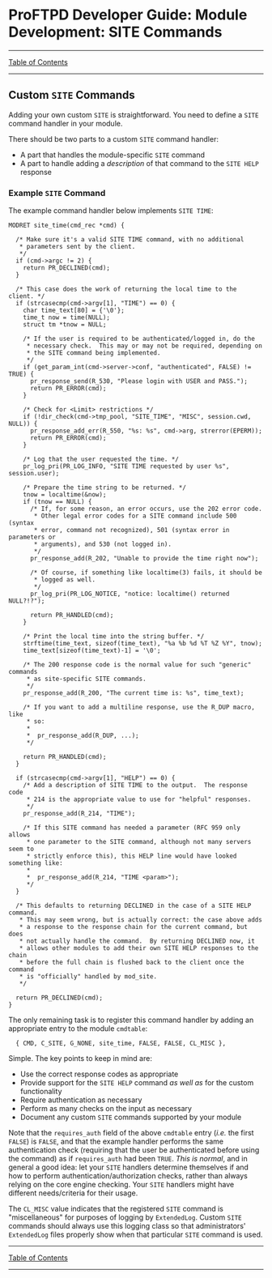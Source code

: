 # ProFTPD Developer Guide: Module Development: SITE Commands

---

[Table of Contents](../toc.md)

---

## Custom `SITE` Commands

Adding your own custom `SITE` is straightforward.  You need to define a
`SITE` command handler in your module.

There should be two parts to a custom `SITE` command handler:

* A part that handles the module-specific `SITE` command
* A part to handle adding a _description_ of that command to the `SITE HELP`
  response

### Example `SITE` Command

The example command handler below implements `SITE TIME`:

```
MODRET site_time(cmd_rec *cmd) {

  /* Make sure it's a valid SITE TIME command, with no additional
   * parameters sent by the client.
   */
  if (cmd->argc != 2) {
    return PR_DECLINED(cmd);
  }

  /* This case does the work of returning the local time to the client. */
  if (strcasecmp(cmd->argv[1], "TIME") == 0) {
    char time_text[80] = {'\0'};
    time_t now = time(NULL);
    struct tm *tnow = NULL;

    /* If the user is required to be authenticated/logged in, do the
     * necessary check.  This may or may not be required, depending on
     * the SITE command being implemented.
     */
    if (get_param_int(cmd->server->conf, "authenticated", FALSE) != TRUE) {
      pr_response_send(R_530, "Please login with USER and PASS.");
      return PR_ERROR(cmd);
    }

    /* Check for <Limit> restrictions */
    if (!dir_check(cmd->tmp_pool, "SITE_TIME", "MISC", session.cwd, NULL)) {
      pr_response_add_err(R_550, "%s: %s", cmd->arg, strerror(EPERM));
      return PR_ERROR(cmd);
    }

    /* Log that the user requested the time. */
    pr_log_pri(PR_LOG_INFO, "SITE TIME requested by user %s", session.user);

    /* Prepare the time string to be returned. */
    tnow = localtime(&now);
    if (tnow == NULL) {
      /* If, for some reason, an error occurs, use the 202 error code.
       * Other legal error codes for a SITE command include 500 (syntax
       * error, command not recognized), 501 (syntax error in parameters or
       * arguments), and 530 (not logged in).
       */
      pr_response_add(R_202, "Unable to provide the time right now");

      /* Of course, if something like localtime(3) fails, it should be
       * logged as well.
       */
      pr_log_pri(PR_LOG_NOTICE, "notice: localtime() returned NULL?!?");

      return PR_HANDLED(cmd);
    }

    /* Print the local time into the string buffer. */
    strftime(time_text, sizeof(time_text), "%a %b %d %T %Z %Y", tnow);
    time_text[sizeof(time_text)-1] = '\0';

    /* The 200 response code is the normal value for such "generic" commands
     * as site-specific SITE commands.
     */
    pr_response_add(R_200, "The current time is: %s", time_text);

    /* If you want to add a multiline response, use the R_DUP macro, like
     * so:
     *
     *  pr_response_add(R_DUP, ...);
     */

    return PR_HANDLED(cmd);
  }

  if (strcasecmp(cmd->argv[1], "HELP") == 0) {
    /* Add a description of SITE TIME to the output.  The response code
     * 214 is the appropriate value to use for "helpful" responses.
     */
    pr_response_add(R_214, "TIME");

    /* If this SITE command has needed a parameter (RFC 959 only allows
     * one parameter to the SITE command, although not many servers seem to
     * strictly enforce this), this HELP line would have looked something like:
     *
     *  pr_response_add(R_214, "TIME <param>");
     */
  }

  /* This defaults to returning DECLINED in the case of a SITE HELP command.
   * This may seem wrong, but is actually correct: the case above adds
   * a response to the response chain for the current command, but does
   * not actually handle the command.  By returning DECLINED now, it
   * allows other modules to add their own SITE HELP responses to the chain
   * before the full chain is flushed back to the client once the command
   * is "officially" handled by mod_site.
   */

  return PR_DECLINED(cmd);
}
```

The only remaining task is to register this command handler by adding
an appropriate entry to the module `cmdtable`:

```
  { CMD, C_SITE, G_NONE, site_time, FALSE, FALSE, CL_MISC },
```

Simple.  The key points to keep in mind are:

* Use the correct response codes as appropriate
* Provide support for the `SITE HELP` command _as well as_ for the custom
  functionality
* Require authentication as necessary
* Perform as many checks on the input as necessary
* Document any custom `SITE` commands supported by your module

Note that the `requires_auth` field of the above `cmdtable` entry (_i.e._ the
first `FALSE`) is `FALSE`, and that the example handler performs the same
authentication check (requiring that the user be authenticated before
using the command) as if `requires_auth` had been `TRUE`.
_This is normal_, and in general a good idea: let your `SITE` handlers
determine themselves if and how to perform authentication/authorization checks,
rather than always relying on the core engine checking.  Your `SITE` handlers
might have different needs/criteria for their usage.

The `CL_MISC` value indicates that the registered `SITE` command is
"miscellaneous" for purposes of logging by `ExtendedLog`.  Custom `SITE`
commands should always use this logging class so that administrators'
`ExtendedLog` files properly show when that particular `SITE` command is used.

---

[Table of Contents](../toc.md)

---
